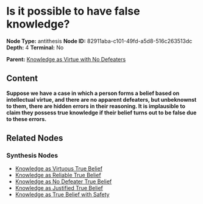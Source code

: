 # Is it possible to have false knowledge?

**Node Type:** antithesis
**Node ID:** 82911aba-c101-49fd-a5d8-516c263513dc
**Depth:** 4
**Terminal:** No

**Parent:** [Knowledge as Virtue with No Defeaters](knowledge-as-virtue-with-no-defeaters-synthesis-e1671132-c55e-4c61-9a9c-348d2b22e150.md)

## Content

**Suppose we have a case in which a person forms a belief based on intellectual virtue, and there are no apparent defeaters, but unbeknownst to them, there are hidden errors in their reasoning. It is implausible to claim they possess true knowledge if their belief turns out to be false due to these errors.**

## Related Nodes

### Synthesis Nodes

- [Knowledge as Virtuous True Belief](knowledge-as-virtuous-true-belief-synthesis-bd04a003-0282-4920-8f31-c5300ee838b3.md)
- [Knowledge as Reliable True Belief](knowledge-as-reliable-true-belief-synthesis-c6d23131-e30a-4730-9279-179c60b03ba0.md)
- [Knowledge as No Defeater True Belief](knowledge-as-no-defeater-true-belief-synthesis-7d29c042-18f0-46c2-a9bc-59dc2a62b8ec.md)
- [Knowledge as Justified True Belief](knowledge-as-justified-true-belief-synthesis-eb64f26a-4569-463a-bf94-f96d6b4e528a.md)
- [Knowledge as True Belief with Safety](knowledge-as-true-belief-with-safety-synthesis-ff6361b5-efcc-4179-8b75-acd878030dd0.md)
